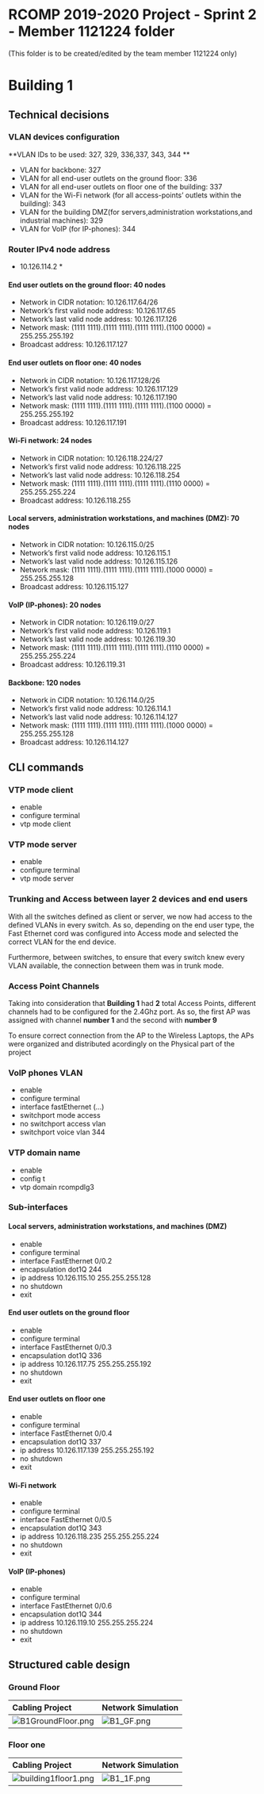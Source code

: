 RCOMP 2019-2020 Project - Sprint 2 - Member 1121224 folder
===========================================
(This folder is to be created/edited by the team member 1121224 only)

# Building 1 #

## Technical decisions ##

### VLAN devices configuration ###
**VLAN IDs to be used: 327, 329, 336,337, 343, 344 **

* VLAN for backbone: 327
* VLAN for all end-user outlets on the ground floor: 336
* VLAN for all end-user outlets on floor one of the building: 337
* VLAN for the Wi-Fi network (for all access-points’ outlets within the building): 343
* VLAN for the building DMZ(for servers,administration workstations,and industrial machines): 329
* VLAN for VoIP (for IP-phones): 344

### Router IPv4 node address ###

* 10.126.114.2 *


#### End user outlets on the ground floor: 40 nodes ####
* Network in CIDR notation: 10.126.117.64/26
* Network’s first valid node address: 10.126.117.65
* Network’s last valid node address:  10.126.117.126
* Network mask: (1111 1111).(1111 1111).(1111 1111).(1100 0000) = 255.255.255.192  
* Broadcast address: 10.126.117.127

#### End user outlets on floor one: 40 nodes ####
* Network in CIDR notation: 10.126.117.128/26
* Network’s first valid node address: 10.126.117.129
* Network’s last valid node address:  10.126.117.190
* Network mask: (1111 1111).(1111 1111).(1111 1111).(1100 0000) = 255.255.255.192
* Broadcast address: 10.126.117.191

#### Wi-Fi network: 24 nodes ####
* Network in CIDR notation: 10.126.118.224/27
* Network’s first valid node address: 10.126.118.225
* Network’s last valid node address: 10.126.118.254 
* Network mask: (1111 1111).(1111 1111).(1111 1111).(1110 0000) = 255.255.255.224  
* Broadcast address: 10.126.118.255

#### Local servers, administration workstations, and machines (DMZ): 70 nodes ####
* Network in CIDR notation: 10.126.115.0/25
* Network’s first valid node address: 10.126.115.1
* Network’s last valid node address: 10.126.115.126
* Network mask: (1111 1111).(1111 1111).(1111 1111).(1000 0000) = 255.255.255.128
* Broadcast address: 10.126.115.127

#### VoIP (IP-phones): 20 nodes ####
* Network in CIDR notation: 10.126.119.0/27
* Network’s first valid node address: 10.126.119.1
* Network’s last valid node address: 10.126.119.30
* Network mask: (1111 1111).(1111 1111).(1111 1111).(1110 0000) = 255.255.255.224  
* Broadcast address: 10.126.119.31

#### Backbone: 120 nodes ####
* Network in CIDR notation: 10.126.114.0/25
* Network’s first valid node address: 10.126.114.1
* Network’s last valid node address: 10.126.114.127 
* Network mask: (1111 1111).(1111 1111).(1111 1111).(1000 0000) = 255.255.255.128  
* Broadcast address: 10.126.114.127

## CLI commands ##
### VTP mode client ###
* enable
* configure terminal
* vtp mode client
### VTP mode server ###
* enable
* configure terminal
* vtp mode server

### Trunking and Access between layer 2 devices and end users ###
With all the switches defined as client or server, we now had access to the defined VLANs in every switch. As so, depending on the end user type, the Fast Ethernet cord was configured into Access mode and selected the correct VLAN for the end device.

Furthermore, between switches, to ensure that every switch knew every VLAN available, the connection between them was in trunk mode.
### Access Point Channels ###

Taking into consideration that **Building 1** had **2** total Access Points, different channels had to be configured for the 2.4Ghz port. 
As so, the first AP was assigned with channel **number 1** and the second with **number 9**

To ensure correct connection from the AP to the Wireless Laptops, the APs were organized and distributed acordingly on the Physical part of the project

### VoIP phones VLAN ###
* enable
* configure terminal
* interface fastEthernet (...)
* switchport mode access
* no switchport access vlan
* switchport voice vlan 344

### VTP domain name ###
* enable
* config t
* vtp domain rcompdlg3

### Sub-interfaces ###

#### Local servers, administration workstations, and machines (DMZ) ####
* enable
* configure terminal
* interface FastEthernet 0/0.2
* encapsulation dot1Q 244
* ip address 10.126.115.10 255.255.255.128
* no shutdown
* exit

#### End user outlets on the ground floor ####
* enable
* configure terminal	
* interface FastEthernet 0/0.3
* encapsulation dot1Q 336
* ip address 10.126.117.75 255.255.255.192
* no shutdown
* exit

#### End user outlets on floor one ####
* enable
* configure terminal
* interface FastEthernet 0/0.4
* encapsulation dot1Q 337
* ip address 10.126.117.139 255.255.255.192
* no shutdown
* exit

#### Wi-Fi network ####
* enable
* configure terminal
* interface FastEthernet 0/0.5
* encapsulation dot1Q 343
* ip address 10.126.118.235 255.255.255.224
* no shutdown
* exit


#### VoIP (IP-phones) ####
* enable
* configure terminal
* interface FastEthernet 0/0.6
* encapsulation dot1Q 344
* ip address 10.126.119.10 255.255.255.224
* no shutdown
* exit

## Structured cable design ##
### Ground Floor ###
| **Cabling Project** | **Network Simulation** |                                       
|:--------------------|:-----------------------|
|![B1GroundFloor.png](B1GroundFloorbuilding1floor1.png)    |![B1_GF.png](B1_GF.png)   |


### Floor one ###
| **Cabling Project** | **Network Simulation** |                                       
|:--------------------|:-----------------------|
|![building1floor1.png](building1floor1.png)    |![B1_1F.png](B1_1F.png)   |
